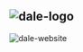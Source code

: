 ![dale-logo](https://github.com/user-attachments/assets/5b0dad1b-b7bc-4159-b7a7-0145839935eb)
---
![dale-website](https://github.com/user-attachments/assets/6d9c0e05-3feb-4ba8-861b-405e3b2b3491)
